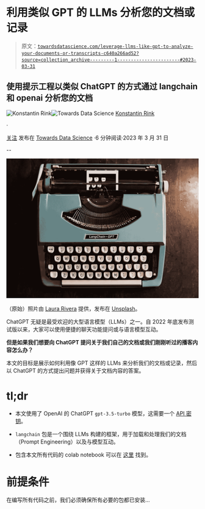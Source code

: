 # 利用类似 GPT 的 LLMs 分析您的文档或记录

> 原文：[`towardsdatascience.com/leverage-llms-like-gpt-to-analyze-your-documents-or-transcripts-c640a266ad52?source=collection_archive---------1-----------------------#2023-03-31`](https://towardsdatascience.com/leverage-llms-like-gpt-to-analyze-your-documents-or-transcripts-c640a266ad52?source=collection_archive---------1-----------------------#2023-03-31)

## 使用提示工程以类似 ChatGPT 的方式通过 langchain 和 openai 分析您的文档

[](https://konstantin-rink.medium.com/?source=post_page-----c640a266ad52--------------------------------)![Konstantin Rink](https://konstantin-rink.medium.com/?source=post_page-----c640a266ad52--------------------------------)[](https://towardsdatascience.com/?source=post_page-----c640a266ad52--------------------------------)![Towards Data Science](https://towardsdatascience.com/?source=post_page-----c640a266ad52--------------------------------) [Konstantin Rink](https://konstantin-rink.medium.com/?source=post_page-----c640a266ad52--------------------------------)

·

[关注](https://medium.com/m/signin?actionUrl=https%3A%2F%2Fmedium.com%2F_%2Fsubscribe%2Fuser%2F337427fde9f0&operation=register&redirect=https%3A%2F%2Ftowardsdatascience.com%2Fleverage-llms-like-gpt-to-analyze-your-documents-or-transcripts-c640a266ad52&user=Konstantin+Rink&userId=337427fde9f0&source=post_page-337427fde9f0----c640a266ad52---------------------post_header-----------) 发布在 [Towards Data Science](https://towardsdatascience.com/?source=post_page-----c640a266ad52--------------------------------) ·6 分钟阅读·2023 年 3 月 31 日[](https://medium.com/m/signin?actionUrl=https%3A%2F%2Fmedium.com%2F_%2Fvote%2Ftowards-data-science%2Fc640a266ad52&operation=register&redirect=https%3A%2F%2Ftowardsdatascience.com%2Fleverage-llms-like-gpt-to-analyze-your-documents-or-transcripts-c640a266ad52&user=Konstantin+Rink&userId=337427fde9f0&source=-----c640a266ad52---------------------clap_footer-----------)

--

[](https://medium.com/m/signin?actionUrl=https%3A%2F%2Fmedium.com%2F_%2Fbookmark%2Fp%2Fc640a266ad52&operation=register&redirect=https%3A%2F%2Ftowardsdatascience.com%2Fleverage-llms-like-gpt-to-analyze-your-documents-or-transcripts-c640a266ad52&source=-----c640a266ad52---------------------bookmark_footer-----------)![](img/7dd6687f2e85da1c40832aaf26002fc7.png)

（原始）照片由 [Laura Rivera](https://unsplash.com/@laurar1vera?utm_source=unsplash&utm_medium=referral&utm_content=creditCopyText) 提供，发布在 [Unsplash](https://unsplash.com/de/fotos/9ZQzrLWV52M?utm_source=unsplash&utm_medium=referral&utm_content=creditCopyText)。

ChatGPT 无疑是最受欢迎的大型语言模型（LLMs）之一。自 2022 年底发布测试版以来，大家可以使用便捷的聊天功能提问或与语言模型互动。

**但是如果我们想要向 ChatGPT 提问关于我们自己的文档或我们刚刚听过的播客内容怎么办？**

本文的目标是展示如何利用像 GPT 这样的 LLMs 来分析我们的文档或记录，然后以 ChatGPT 的方式提出问题并获得关于文档内容的答案。

# tl;dr

+   本文使用了 OpenAI 的 ChatGPT `gpt-3.5-turbo` 模型，这需要一个 [API 密钥](https://platform.openai.com/account/api-keys)。

+   `langchain` 包是一个围绕 LLMs 构建的框架，用于加载和处理我们的文档（Prompt Engineering）以及与模型互动。

+   包含本文所有代码的 colab notebook 可以在 [这里](https://colab.research.google.com/drive/1oG6TXgXJTd8qyCj_ncD0Uy1pGEDMlly3?usp=sharing) 找到。

# 前提条件

在编写所有代码之前，我们必须确保所有必要的包都已安装…
